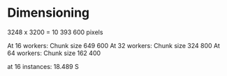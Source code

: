 # Dimensioning
3248 x 3200 = 10 393 600 pixels

At 16 workers: Chunk size 649 600
At 32 workers: Chunk size 324 800
At 64 workers: Chunk size 162 400

at 16 instances: 18.489 S
